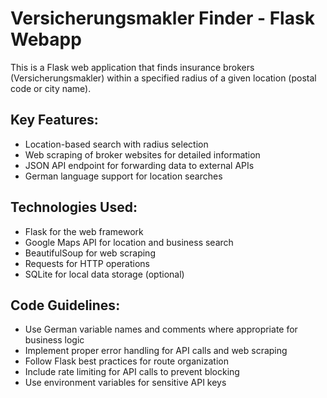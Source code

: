 <!-- Use this file to provide workspace-specific custom instructions to Copilot. For more details, visit https://code.visualstudio.com/docs/copilot/copilot-customization#_use-a-githubcopilotinstructionsmd-file -->

# Versicherungsmakler Finder - Flask Webapp

This is a Flask web application that finds insurance brokers (Versicherungsmakler) within a specified radius of a given location (postal code or city name).

## Key Features:
- Location-based search with radius selection
- Web scraping of broker websites for detailed information
- JSON API endpoint for forwarding data to external APIs
- German language support for location searches

## Technologies Used:
- Flask for the web framework
- Google Maps API for location and business search
- BeautifulSoup for web scraping
- Requests for HTTP operations
- SQLite for local data storage (optional)

## Code Guidelines:
- Use German variable names and comments where appropriate for business logic
- Implement proper error handling for API calls and web scraping
- Follow Flask best practices for route organization
- Include rate limiting for API calls to prevent blocking
- Use environment variables for sensitive API keys
